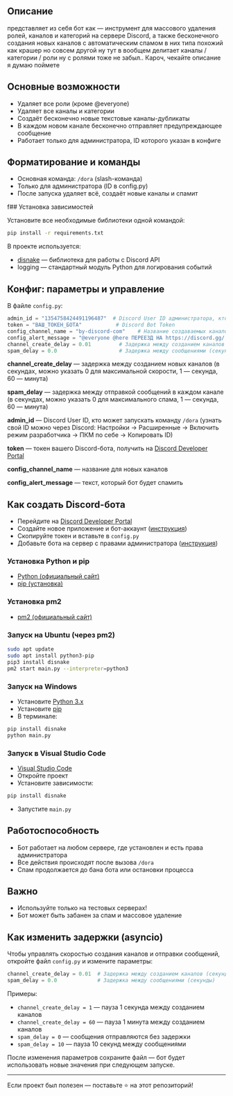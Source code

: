 ## Описание

представляет из себя бот как — инструмент для массового удаления ролей, каналов и категорий на сервере Discord, а также бесконечного создания новых каналов с автоматическим спамом в них типа похожий как крашер но совсем другой ну тут в вообщем делитает каналы / категории / роли ну с ролями тоже не забыл.. Кароч, чекайте описание я думаю поймете 

## Основные возможности
- Удаляет все роли (кроме @everyone)
- Удаляет все каналы и категории
- Создаёт бесконечно новые текстовые каналы-дубликаты
- В каждом новом канале бесконечно отправляет предупреждающее сообщение
- Работает только для администратора, ID которого указан в конфиге

## Форматирование и команды
- Основная команда: `/dora` (slash-команда)
- Только для администратора (ID в config.py)
- После запуска удаляет всё, создаёт новые каналы и спамит

f## Установка зависимостей

Установите все необходимые библиотеки одной командой:
```bash
pip install -r requirements.txt
```

В проекте используется:
- [disnake](https://pypi.org/project/disnake/) — библиотека для работы с Discord API
- logging — стандартный модуль Python для логирования событий

## Конфиг: параметры и управление
В файле `config.py`:


```python
admin_id = "1354758424491196487"  # Discord User ID администратора, кто может запускать /dora
token = "ВАШ_ТОКЕН_БОТА"           # Discord Bot Token
config_channel_name = "by-discord-com"    # Название создаваемых каналов
config_alert_message = "@everyone @here ПЕРЕЕЗД НА https://discord.gg/ (ссылка на какой сервер вы хотите к примеру: https://discord.gg/discord)..." # Текст для спама
channel_create_delay = 0.01         # Задержка между созданием каналов (секунды, например: 0.01 — быстро, 1 — 1 секунда, 60 — минута)
spam_delay = 0.0                    # Задержка между сообщениями (секунды, например: 0 — без задержки, 1 — 1 секунда, 60 — минута)
```
**channel_create_delay** — задержка между созданием новых каналов (в секундах, можно указать 0 для максимальной скорости, 1 — секунда, 60 — минута)

**spam_delay** — задержка между отправкой сообщений в каждом канале (в секундах, можно указать 0 для максимального спама, 1 — секунда, 60 — минута)

**admin_id** — Discord User ID, кто может запускать команду `/dora` (узнать свой ID можно через Discord: Настройки → Расширенные → Включить режим разработчика → ПКМ по себе → Копировать ID)

**token** — токен вашего Discord-бота, получить на [Discord Developer Portal](https://discord.com/developers/applications)

**config_channel_name** — название для новых каналов

**config_alert_message** — текст, который бот будет спамить


## Как создать Discord-бота
- Перейдите на [Discord Developer Portal](https://discord.com/developers/applications)
- Создайте новое приложение и бот-аккаунт ([инструкция](https://discordpy.readthedocs.io/en/stable/discord.html))
- Скопируйте токен и вставьте в `config.py`
- Добавьте бота на сервер с правами администратора ([инструкция](https://support.discord.com/hc/ru/articles/360040720412))

### Установка Python и pip
- [Python (официальный сайт)](https://www.python.org/downloads/)
- [pip (установка)](https://pip.pypa.io/en/stable/installation/)

### Установка pm2
- [pm2 (официальный сайт)](https://pm2.keymetrics.io/)



### Запуск на Ubuntu (через pm2)
```bash
sudo apt update
sudo apt install python3-pip
pip3 install disnake
pm2 start main.py --interpreter=python3
```

### Запуск на Windows
- Установите [Python 3.x](https://www.python.org/downloads/windows/)
- Установите [pip](https://pip.pypa.io/en/stable/installation/)
- В терминале:
```bash
pip install disnake
python main.py
```

### Запуск в Visual Studio Code
- [Visual Studio Code](https://code.visualstudio.com/)
- Откройте проект
- Установите зависимости:
```bash
pip install disnake
```
- Запустите `main.py`

## Работоспособность
- Бот работает на любом сервере, где установлен и есть права администратора
- Все действия происходят после вызова `/dora`
- Спам продолжается до бана бота или остановки процесса

## Важно
- Используйте только на тестовых серверах!
- Бот может быть забанен за спам и массовое удаление

## Как изменить задержки (asyncio)

Чтобы управлять скоростью создания каналов и отправки сообщений, откройте файл `config.py` и измените параметры:

```python
channel_create_delay = 0.01  # Задержка между созданием каналов (секунды)
spam_delay = 0.0             # Задержка между сообщениями (секунды)
```

Примеры:
- `channel_create_delay = 1` — пауза 1 секунда между созданием каналов
- `channel_create_delay = 60` — пауза 1 минута между созданием каналов
- `spam_delay = 0` — сообщения отправляются без задержки
- `spam_delay = 10` — пауза 10 секунд между сообщениями

После изменения параметров сохраните файл — бот будет использовать новые значения при следующем запуске.

---

Если проект был полезен — поставьте ⭐ на этот репозиторий!
